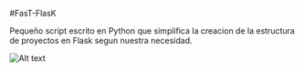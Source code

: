#FasT-FlasK

Pequeño script escrito en Python que simplifica la creacion de la estructura de proyectos en Flask segun nuestra necesidad.

![Alt text](/aut-project-folder/img/main1.png "Optional title")